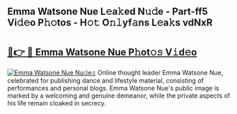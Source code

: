 ## Emma Watsone Nue L𝚎a𝚔ed N𝚞𝚍e - Part-ff5 Vi𝚍𝚎o P𝚑𝚘tos - H𝚘𝚝 O𝚗𝚕yf𝚊ns L𝚎a𝚔s vdNxR

# <h2><a href="http://kfdjxg.oniu.top/?m=Emma+Watsone+Nue">🔗👉 🔴 Emma Watsone Nue P𝚑ot𝚘𝚜 V𝚒d𝚎o</a></h2>

[![Emma Watsone Nue Nu𝚍e𝚜](https://i.imgur.com/0qMVB7G.gif)](http://kfdjxg.oniu.top/?m=Emma+Watsone+Nue)
Online thought leader Emma Watsone Nue, celebrated for publishing dance and lifestyle material, consisting of performances and personal blogs. Emma Watsone Nue's public image is marked by a welcoming and genuine demeanor, while the private aspects of his life remain cloaked in secrecy.  
